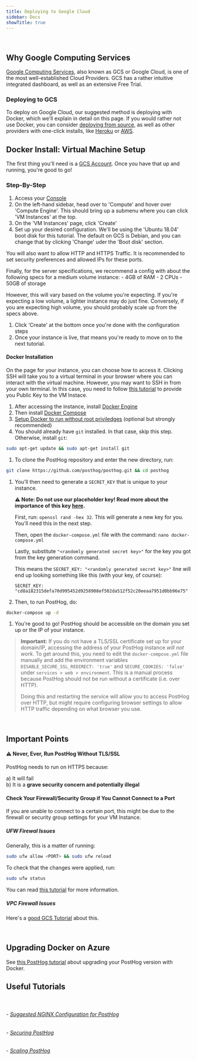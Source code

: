 ```yaml
---
title: Deploying to Google Cloud
sidebar: Docs
showTitle: true
---
```

<br>


## Why Google Computing Services

[Google Computing Services](https://cloud.google.com/), also known as GCS or Google Cloud, is one of the most well-established Cloud Providers. GCS has a rather intuitive integrated dashboard, as well as an extensive Free Trial.
<br>

### Deploying to GCS

To deploy on Google Cloud, our suggested method is deploying with Docker, which we'll explain in detail on this page. If you would rather not use Docker, you can consider [deploying from source](/docs/deployment/deploy-source), as well as other providers with one-click installs, like [Heroku](/docs/deployment/deploy-heroku) or [AWS](/docs/deployment/deploy-aws).
<br>

## Docker Install: Virtual Machine Setup

The first thing you'll need is a [GCS Account](https://console.cloud.google.com/freetrial). Once you have that up and running, you're good to go!
<br>

### Step-By-Step

1. Access your [Console](https://console.cloud.google.com/)
1. On the left-hand sidebar, head over to 'Compute' and hover over 'Compute Engine'. This should bring up a submenu where you can click 'VM Instances' at the top.
1. On the 'VM Instances' page, click 'Create'
1. Set up your desired configuration. We'll be using the 'Ubuntu 18.04' boot disk for this tutorial. The default on GCS is Debian, and you can change that by clicking 'Change' uder the 'Boot disk' section. 

You will also want to allow HTTP and HTTPS Traffic. It is recommended to set security preferences and allowed IPs for these ports. 

Finally, for the server specifications, we recommend a config with about the following specs for a medium volume instance:
    - 4GB of RAM
    - 2 CPUs
    - 50GB of storage

However, this will vary based on the volume you're expecting. If you're expecting a low volume, a lighter instance may do just fine. Conversely, if you are expecting high volume, you should probably scale up from the specs above.

1. Click 'Create' at the bottom once you're done with the configuration steps
1. Once your instance is live, that means you're ready to move on to the next tutorial.

#### Docker Installation

On the page for your instance, you can choose how to access it. Clicking SSH will take you to a virtual terminal in your browser where you can interact with the virtual machine. However, you may want to SSH in from your own terminal. In this case, you need to follow [this tutorial](https://cloud.google.com/compute/docs/instances/connecting-advanced#provide-key) to provide you Public Key to the VM Instace.

1. After accessing the instance, install [Docker Engine](https://docs.docker.com/engine/install/ubuntu)
1. Then install [Docker Compose](https://docs.docker.com/compose/install/)
1. [Setup Docker to run without root priviledges](https://docs.docker.com/engine/install/linux-postinstall/#manage-docker-as-a-non-root-user) (optional but strongly recommended)
1. You should already have `git` installed. In that case, skip this step. Otherwise, install `git`:
```bash
sudo apt-get update && sudo apt-get install git
```
1. To clone the PostHog repository and enter the new directory, run: 
```bash
git clone https://github.com/posthog/posthog.git && cd posthog
```
1. You'll then need to generate a `SECRET_KEY` that is unique to your instance. 

    **⚠️ Note: Do not use our placeholder key! Read more about the importance of this key [here](/docs/configuring-posthog/securing-posthog).**

    First, run: `openssl rand -hex 32`. This will generate a new key for you. You'll need this in the next step.

    Then, open the `docker-compose.yml` file with the command: `nano docker-compose.yml`

    Lastly, substitute `"<randomly generated secret key>"` for the key you got from the key generation command.

    This means the `SECRET_KEY: "<randomly generated secret key>"` line will end up looking something like this (with your key, of course):

    ```
    SECRET_KEY: "cd8a182315defa70d995452d9258908ef502da512f52c20eeaa7951d0bb96e75"
    ```

1. Then, to run PostHog, do:
```bash
docker-compose up -d
```
1. You're good to go! PostHog should be accessible on the domain you set up or the IP of your instance.

<blockquote class='warning-note'>

**Important:** If you do not have a TLS/SSL certificate set up for your domain/IP, accessing the address of your PostHog instance _will not work_. To get around this, you need to edit the `docker-compose.yml` file manually and add the environment variables   `DISABLE_SECURE_SSL_REDIRECT: 'true'` and `SECURE_COOKIES: 'false'` under `services > web > environment`. This is a manual process because PostHog should not be run without a certificate (i.e. over HTTP). 

Doing this and restarting the service will allow you to access PostHog over HTTP, but might require configuring browser settings to allow HTTP traffic depending on what browser you use. 

</blockquote>

<br>

## Important Points

#### ⚠️ Never, Ever, Run PostHog Without TLS/SSL
PostHog needs to run on HTTPS because:
 
 a) It will fail<br>
 b) It is a **grave security concern and potentially illegal**

#### Check Your Firewall/Security Group if You Cannot Connect to a Port

If you are unable to connect to a certain port, this might be due to the firewall or security group settings for your VM Instance.

##### UFW Firewal Issues

Generally, this is a matter of running:

```bash
sudo ufw allow <PORT> && sudo ufw reload
```
To check that the changes were applied, run: 
```bash
sudo ufw status
```

You can read [this tutorial](https://www.digitalocean.com/community/tutorials/how-to-set-up-a-firewall-with-ufw-on-ubuntu-18-04) for more information.

##### VPC Firewall Issues

Here's a [good GCS Tutorial](https://cloud.google.com/vpc/docs/firewalls) about this.

<br>

## Upgrading Docker on Azure

See [this PostHog tutorial](/docs/deployment/deploy-docker#upgrading-docker) about upgrading your PostHog version with Docker.
<br>

## Useful Tutorials
<br>

###### - [Suggested NGINX Configuration for PostHog](/docs/configuring-posthog/running-behind-proxy)

###### - [Securing PostHog](/docs/configuring-posthog/securing-posthog)

###### - [Scaling PostHog](/docs/configuring-posthog/scaling-posthog)

